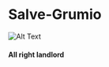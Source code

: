 # Salve-Grumio
![Alt Text](https://www.comedy.co.uk/images/library/people/300/p/plebs_grumio.jpg)

#### All right landlord
